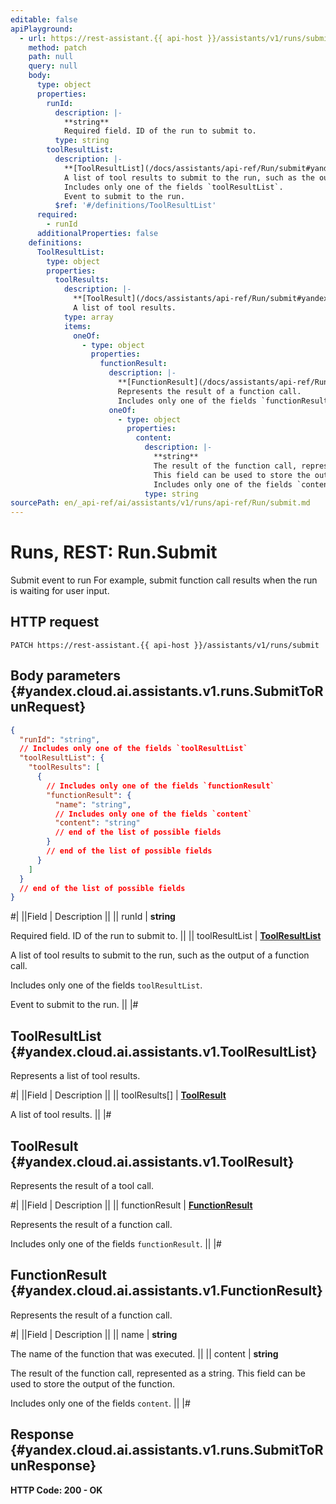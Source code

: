 ```yaml
---
editable: false
apiPlayground:
  - url: https://rest-assistant.{{ api-host }}/assistants/v1/runs/submit
    method: patch
    path: null
    query: null
    body:
      type: object
      properties:
        runId:
          description: |-
            **string**
            Required field. ID of the run to submit to.
          type: string
        toolResultList:
          description: |-
            **[ToolResultList](/docs/assistants/api-ref/Run/submit#yandex.cloud.ai.assistants.v1.ToolResultList)**
            A list of tool results to submit to the run, such as the output of a function call.
            Includes only one of the fields `toolResultList`.
            Event to submit to the run.
          $ref: '#/definitions/ToolResultList'
      required:
        - runId
      additionalProperties: false
    definitions:
      ToolResultList:
        type: object
        properties:
          toolResults:
            description: |-
              **[ToolResult](/docs/assistants/api-ref/Run/submit#yandex.cloud.ai.assistants.v1.ToolResult)**
              A list of tool results.
            type: array
            items:
              oneOf:
                - type: object
                  properties:
                    functionResult:
                      description: |-
                        **[FunctionResult](/docs/assistants/api-ref/Run/submit#yandex.cloud.ai.assistants.v1.FunctionResult)**
                        Represents the result of a function call.
                        Includes only one of the fields `functionResult`.
                      oneOf:
                        - type: object
                          properties:
                            content:
                              description: |-
                                **string**
                                The result of the function call, represented as a string.
                                This field can be used to store the output of the function.
                                Includes only one of the fields `content`.
                              type: string
sourcePath: en/_api-ref/ai/assistants/v1/runs/api-ref/Run/submit.md
---
```


# Runs, REST: Run.Submit

Submit event to run
For example, submit function call results when the run is waiting for user input.

## HTTP request

```
PATCH https://rest-assistant.{{ api-host }}/assistants/v1/runs/submit
```

## Body parameters {#yandex.cloud.ai.assistants.v1.runs.SubmitToRunRequest}

```json
{
  "runId": "string",
  // Includes only one of the fields `toolResultList`
  "toolResultList": {
    "toolResults": [
      {
        // Includes only one of the fields `functionResult`
        "functionResult": {
          "name": "string",
          // Includes only one of the fields `content`
          "content": "string"
          // end of the list of possible fields
        }
        // end of the list of possible fields
      }
    ]
  }
  // end of the list of possible fields
}
```

#|
||Field | Description ||
|| runId | **string**

Required field. ID of the run to submit to. ||
|| toolResultList | **[ToolResultList](#yandex.cloud.ai.assistants.v1.ToolResultList)**

A list of tool results to submit to the run, such as the output of a function call.

Includes only one of the fields `toolResultList`.

Event to submit to the run. ||
|#

## ToolResultList {#yandex.cloud.ai.assistants.v1.ToolResultList}

Represents a list of tool results.

#|
||Field | Description ||
|| toolResults[] | **[ToolResult](#yandex.cloud.ai.assistants.v1.ToolResult)**

A list of tool results. ||
|#

## ToolResult {#yandex.cloud.ai.assistants.v1.ToolResult}

Represents the result of a tool call.

#|
||Field | Description ||
|| functionResult | **[FunctionResult](#yandex.cloud.ai.assistants.v1.FunctionResult)**

Represents the result of a function call.

Includes only one of the fields `functionResult`. ||
|#

## FunctionResult {#yandex.cloud.ai.assistants.v1.FunctionResult}

Represents the result of a function call.

#|
||Field | Description ||
|| name | **string**

The name of the function that was executed. ||
|| content | **string**

The result of the function call, represented as a string.
This field can be used to store the output of the function.

Includes only one of the fields `content`. ||
|#

## Response {#yandex.cloud.ai.assistants.v1.runs.SubmitToRunResponse}

**HTTP Code: 200 - OK**